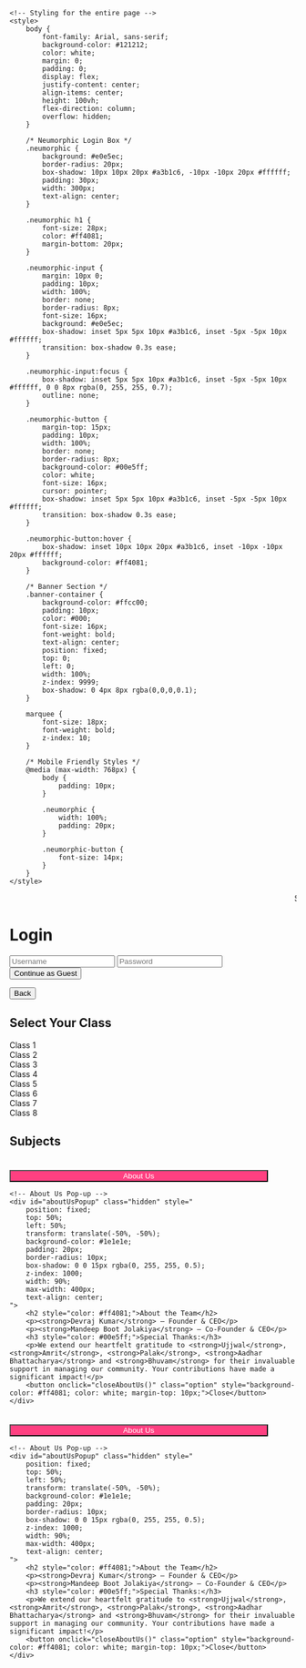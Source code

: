 <html lang="en">
<head>
    <meta name="google-site-verification" content="F1L0xfSoJ09Jp0SjvlmTnzkWK_fuYyhBw36QvRdDGwM" />
    <meta charset="UTF-8" />
    <meta name="viewport" content="width=device-width, initial-scale=1.0" />
    <title>AcademeForge</title>

    <!-- Styling for the entire page -->
    <style>
        body {
            font-family: Arial, sans-serif;
            background-color: #121212;
            color: white;
            margin: 0;
            padding: 0;
            display: flex;
            justify-content: center;
            align-items: center;
            height: 100vh;
            flex-direction: column;
            overflow: hidden;
        }

        /* Neumorphic Login Box */
        .neumorphic {
            background: #e0e5ec;
            border-radius: 20px;
            box-shadow: 10px 10px 20px #a3b1c6, -10px -10px 20px #ffffff;
            padding: 30px;
            width: 300px;
            text-align: center;
        }

        .neumorphic h1 {
            font-size: 28px;
            color: #ff4081;
            margin-bottom: 20px;
        }

        .neumorphic-input {
            margin: 10px 0;
            padding: 10px;
            width: 100%;
            border: none;
            border-radius: 8px;
            font-size: 16px;
            background: #e0e5ec;
            box-shadow: inset 5px 5px 10px #a3b1c6, inset -5px -5px 10px #ffffff;
            transition: box-shadow 0.3s ease;
        }

        .neumorphic-input:focus {
            box-shadow: inset 5px 5px 10px #a3b1c6, inset -5px -5px 10px #ffffff, 0 0 8px rgba(0, 255, 255, 0.7);
            outline: none;
        }

        .neumorphic-button {
            margin-top: 15px;
            padding: 10px;
            width: 100%;
            border: none;
            border-radius: 8px;
            background-color: #00e5ff;
            color: white;
            font-size: 16px;
            cursor: pointer;
            box-shadow: inset 5px 5px 10px #a3b1c6, inset -5px -5px 10px #ffffff;
            transition: box-shadow 0.3s ease;
        }

        .neumorphic-button:hover {
            box-shadow: inset 10px 10px 20px #a3b1c6, inset -10px -10px 20px #ffffff;
            background-color: #ff4081;
        }

        /* Banner Section */
        .banner-container {
            background-color: #ffcc00;
            padding: 10px;
            color: #000;
            font-size: 16px;
            font-weight: bold;
            text-align: center;
            position: fixed;
            top: 0;
            left: 0;
            width: 100%;
            z-index: 9999;
            box-shadow: 0 4px 8px rgba(0,0,0,0.1);
        }

        marquee {
            font-size: 18px;
            font-weight: bold;
            z-index: 10;
        }

        /* Mobile Friendly Styles */
        @media (max-width: 768px) {
            body {
                padding: 10px;
            }

            .neumorphic {
                width: 100%;
                padding: 20px;
            }

            .neumorphic-button {
                font-size: 14px;
            }
        }
    </style>
</head>
<body>

<!-- Banner Section -->
<div class="banner-container">
    <marquee behavior="scroll" direction="left">
        Stay Tuned For more updates
        <a href="https://t.me/AcademeForge" target="_blank" style="color: #ff4081; text-decoration: underline;">Join our Telegram group</a> 🌟
    </marquee>
</div>

<!-- Neumorphic Login Box -->
<div class="neumorphic">
    <h1>Login</h1>
    <input type="text" class="neumorphic-input" placeholder="Username" />
    <input type="password" class="neumorphic-input" placeholder="Password" />
    <button class="neumorphic-button">Continue as Guest</button>
</div>


<!-- Back Button -->
<button class="back-button" id="backButton" onclick="goBack()">Back</button>



<!-- Class Selection Page -->
<div class="container hidden" id="classContainer">
    <h2>Select Your Class</h2>
    <div class="option" onclick="selectClass(1)">Class 1</div>
    <div class="option" onclick="selectClass(2)">Class 2</div>
    <div class="option" onclick="selectClass(3)">Class 3</div>
    <div class="option" onclick="selectClass(4)">Class 4</div>
    <div class="option" onclick="selectClass(5)">Class 5</div>
    <div class="option" onclick="selectClass(6)">Class 6</div>
    <div class="option" onclick="selectClass(7)">Class 7</div>
    <div class="option" onclick="selectClass(8)">Class 8</div>
</div>

<!-- Subjects Page -->
<div class="container hidden" id="subjectContainer">
    <h2>Subjects</h2>
    <div id="subjectsList"></div>
</div>

<!-- About Us Container -->
<div id="aboutUsContainer" class="hidden">
    <!-- About Us Button -->
    <button onclick="openAboutUs()" class="option" style="background-color: #ff4081; color: white; width: 90%; margin-top: 20px;">
        About Us
    </button>

    <!-- About Us Pop-up -->
    <div id="aboutUsPopup" class="hidden" style="
        position: fixed;
        top: 50%;
        left: 50%;
        transform: translate(-50%, -50%);
        background-color: #1e1e1e;
        padding: 20px;
        border-radius: 10px;
        box-shadow: 0 0 15px rgba(0, 255, 255, 0.5);
        z-index: 1000;
        width: 90%;
        max-width: 400px;
        text-align: center;
    ">
        <h2 style="color: #ff4081;">About the Team</h2>
        <p><strong>Devraj Kumar</strong> – Founder & CEO</p>
        <p><strong>Mandeep Boot Jolakiya</strong> – Co-Founder & CEO</p>
        <h3 style="color: #00e5ff;">Special Thanks:</h3>
        <p>We extend our heartfelt gratitude to <strong>Ujjwal</strong>, <strong>Amrit</strong>, <strong>Palak</strong>, <strong>Aadhar Bhattacharya</strong> and <strong>Bhuvam</strong> for their invaluable support in managing our community. Your contributions have made a significant impact!</p>
        <button onclick="closeAboutUs()" class="option" style="background-color: #ff4081; color: white; margin-top: 10px;">Close</button>
    </div>
</div>

<!-- JavaScript to Open and Close Pop-up -->
<script>
    let currentPage = 'login';
    let selectedClass = null;

    function showPage(page) {
        document.getElementById(`${currentPage}Container`).classList.add('hidden');
        document.getElementById(`${page}Container`).classList.remove('hidden');
        document.getElementById('backButton').style.display = (page !== 'login') ? 'block' : 'none';
        currentPage = page;
    }

    function continueAsGuest() {
        showPage('class');
    }

    function selectClass(cls) {
        selectedClass = cls;
        loadSubjects(cls);
    }

    function loadSubjects(cls) {
        const subjectsList = document.getElementById('subjectsList');
        subjectsList.innerHTML = '';

        const subjectLinks = {
            1: {
                "Hindi Grammar": "#",
                "English Grammar": "#",
                "Math": "#",
                "Science": "#",
                "General Knowledge": "#"
            },
            2: {
                "Hindi Grammar": "#",
                "English Grammar": "#",
                "Math": "#",
                "Science": "#",
                "General Knowledge": "#"
            },
            3: {
                "Hindi Grammar": "#",
                "English Grammar": "#",
                "Math": "#",
                "Science": "#",
                "General Knowledge": "#"
            },
            4: {
                "Hindi Grammar": "#",
                "English Grammar": "#",
                "Math": "#",
                "Science": "#",
                "General Knowledge": "#"
            },
            5: {
                "Hindi Grammar": "#",
                "English Grammar": "#",
                "Math": "#",
                "Science": "#",
                "General Knowledge": "#"
            },
            6: {
                "Hindi Grammar": "#",
                "English Grammar": "#",
                "Math": "#",
                "Science": "#",
                "General Knowledge": "#"
            },
            7: {
                "Hindi Grammar": "#",
                "English Grammar": "#",
                "Math": "#",
                "Science": "#",
                "General Knowledge": "#"
            },
            8: {
                "Hindi Grammar": "#",
                "English Grammar": "#",
                "Math": "#",
                "Science": "#",
                "General Knowledge": "#"
            }
        };

        const links = subjectLinks[cls] || {};
        for (const [subject, link] of Object.entries(links)) {
            subjectsList.innerHTML += `
                <div class="option">
                    ${subject}
                    <button class="access-button" onclick="window.open('${link}', '_blank')">Access Notes</button>
                </div>
            `;
        }
        showPage('subject');
    }

    function goBack() {
        if (currentPage === 'subject') showPage('class');
        else if (currentPage === 'class') showPage('login');
    }

    function openAboutUs() {
        document.getElementById('aboutUsPopup').classList.remove('hidden');
    }

    function closeAboutUs() {
        document.getElementById('aboutUsPopup').classList.add('hidden');
    }

    window.onload = () => {
        showPage('login');
    };
</script>
<!-- About Us Container -->
<div id="aboutUsContainer" class="hidden">
    <!-- About Us Button -->
    <button onclick="openAboutUs()" class="option" style="background-color: #ff4081; color: white; width: 90%; margin-top: 20px;">
        About Us
    </button>

    <!-- About Us Pop-up -->
    <div id="aboutUsPopup" class="hidden" style="
        position: fixed;
        top: 50%;
        left: 50%;
        transform: translate(-50%, -50%);
        background-color: #1e1e1e;
        padding: 20px;
        border-radius: 10px;
        box-shadow: 0 0 15px rgba(0, 255, 255, 0.5);
        z-index: 1000;
        width: 90%;
        max-width: 400px;
        text-align: center;
    ">
        <h2 style="color: #ff4081;">About the Team</h2>
        <p><strong>Devraj Kumar</strong> – Founder & CEO</p>
        <p><strong>Mandeep Boot Jolakiya</strong> – Co-Founder & CEO</p>
        <h3 style="color: #00e5ff;">Special Thanks:</h3>
        <p>We extend our heartfelt gratitude to <strong>Ujjwal</strong>, <strong>Amrit</strong>, <strong>Palak</strong>, <strong>Aadhar Bhattacharya</strong> and <strong>Bhuvam</strong> for their invaluable support in managing our community. Your contributions have made a significant impact!</p>
        <button onclick="closeAboutUs()" class="option" style="background-color: #ff4081; color: white; margin-top: 10px;">Close</button>
    </div>
</div>

<!-- JavaScript to Open and Close Pop-up -->
<script>
    function openAboutUs() {
        document.getElementById('aboutUsPopup').classList.remove('hidden');
    }

    function closeAboutUs() {
        document.getElementById('aboutUsPopup').classList.add('hidden');
    }

    function showPage(page) {
        document.getElementById(`${currentPage}Container`).classList.add('hidden');
        document.getElementById(`${page}Container`).classList.remove('hidden');
        document.getElementById('backButton').style.display = (page !== 'login') ? 'block' : 'none';

        // Show "About Us" button only on login page
        if (page === 'login') {
            document.getElementById('aboutUsContainer').classList.remove('hidden');
        } else {
            document.getElementById('aboutUsContainer').classList.add('hidden');
        }

        currentPage = page;
    }
// Show About Us button when the page initially loads
window.onload = () => {
    showPage('login'); // Ensure the login page is set as default
    document.getElementById('aboutUsButton').style.display = 'block'; // Show About Us button
}
</script>

</body>
</html>